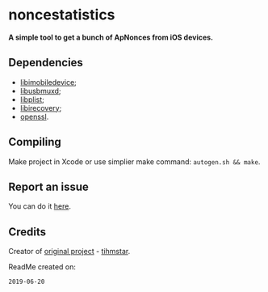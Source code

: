 # noncestatistics
__A simple tool to get a bunch of ApNonces from iOS devices.__

## Dependencies
* [libimobiledevice](https://github.com/s0uthwest/libimobiledevice);
* [libusbmuxd](https://github.com/libimobiledevice/libusbmuxd);
* [libplist](https://github.com/libimobiledevice/libplist);
* [libirecovery](https://github.com/s0uthwest/libirecovery);
* [openssl](https://github.com/openssl/openssl).

## Compiling
Make project in Xcode or use simplier make command: `autogen.sh && make`.

## Report an issue
You can do it [here](https://github.com/s0uthwest/noncestatistics/issues).

## Credits
Creator of [original project](https://github.com/tihmstar/noncestatistics) - [tihmstar](https://github.com/tihmstar).


ReadMe created on:

    2019-06-20
